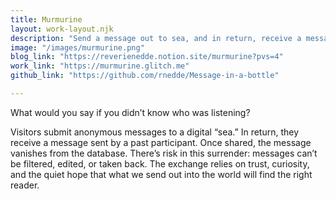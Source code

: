 ```yaml
---
title: Murmurine
layout: work-layout.njk
description: "Send a message out to sea, and in return, receive a message left behind by a previous sender. "
image: "/images/murmurine.png"
blog_link: "https://reverienedde.notion.site/murmurine?pvs=4"
work_link: "https://murmurine.glitch.me"
github_link: "https://github.com/rnedde/Message-in-a-bottle"

---
```


What would you say if you didn’t know who was listening?

Visitors submit anonymous messages to a digital “sea.” In return, they receive a message sent by a past participant. Once shared, the message vanishes from the database. There’s risk in this surrender: messages can’t be filtered, edited, or taken back. The exchange relies on trust, curiosity, and the quiet hope that what we send out into the world will find the right reader.